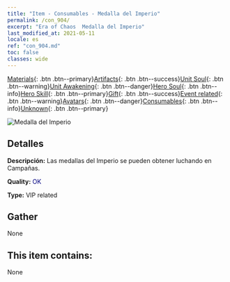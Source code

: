 ```yaml
---
title: "Item - Consumables - Medalla del Imperio"
permalink: /con_904/
excerpt: "Era of Chaos  Medalla del Imperio"
last_modified_at: 2021-05-11
locale: es
ref: "con_904.md"
toc: false
classes: wide
---
```

 [Materials](/ItemsES/){: .btn .btn--primary}[Artifacts](/ItemsES/Artifacts/){: .btn .btn--success}[Unit Soul](/ItemsES/UnitSoul/){: .btn .btn--warning}[Unit Awakening](/ItemsES/UnitAwakening/){: .btn .btn--danger}[Hero Soul](/ItemsES/HeroSoul/){: .btn .btn--info}[Hero Skill](/ItemsES/HeroSkill/){: .btn .btn--primary}[Gift](/ItemsES/Gift/){: .btn .btn--success}[Event related](/ItemsES/Events/){: .btn .btn--warning}[Avatars](/ItemsES/Avatars/){: .btn .btn--danger}[Consumables](/ItemsES/Consumables/){: .btn .btn--info}[Unknown](/ItemsES/Unknown/){: .btn .btn--primary}

 ![Medalla del Imperio](/images/t/i_108.png)

## Detalles
 **Descripción:** Las medallas del Imperio se pueden obtener luchando en Campañas.

 **Quality:** <span style="color: #000080">OK</span>

 **Type:** VIP related

## Gather

  None

## This item contains:

  None

